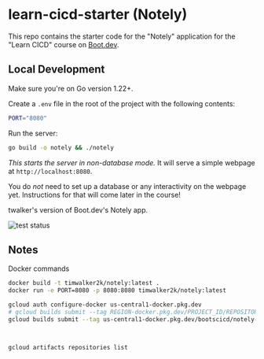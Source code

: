 # learn-cicd-starter (Notely)

This repo contains the starter code for the "Notely" application for the "Learn CICD" course on [Boot.dev](https://boot.dev).

## Local Development

Make sure you're on Go version 1.22+.

Create a `.env` file in the root of the project with the following contents:

```bash
PORT="8080"
```

Run the server:

```bash
go build -o notely && ./notely
```

_This starts the server in non-database mode._ It will serve a simple webpage at `http://localhost:8080`.

You do _not_ need to set up a database or any interactivity on the webpage yet. Instructions for that will come later in the course!

twalker's version of Boot.dev's Notely app.

![test status](https://github.com/twalker/learn-cicd-starter/actions/workflows/ci.yml/badge.svg)

## Notes

Docker commands

```bash
docker build -t timwalker2k/notely:latest .
docker run -e PORT=8080 -p 8080:8080 timwalker2k/notely:latest
```

```bash
gcloud auth configure-docker us-central1-docker.pkg.dev
# gcloud builds submit --tag REGION-docker.pkg.dev/PROJECT_ID/REPOSITORY/IMAGE:TAG .
gcloud builds submit --tag us-central1-docker.pkg.dev/bootscicd/notely-ar-repo/notely:latest .



gcloud artifacts repositories list
```
